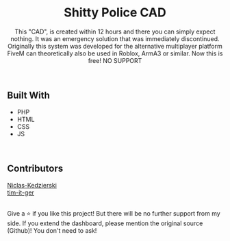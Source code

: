 <h1 align="center">Shitty Police CAD</h1>
<p align="center">This "CAD", is created within 12 hours and there you can simply expect nothing. It was an emergency solution that was immediately discontinued. Originally this system was developed for the alternative multiplayer platform FiveM can theoretically also be used in Roblox, ArmA3 or similar. Now this is free! NO SUPPORT</p>
  
<br />

## Built With
- PHP
- HTML
- CSS
- JS

<br />

## Contributors
[Niclas-Kedzierski](https://github.com/Niclas-Kedzierski)
<br />
[tim-it-ger](https://github.com/tim-it-ger)

<br />
Give a ⭐️ if you like this project!
But there will be no further support from my side. If you extend the dashboard, please mention the original source (Github)! You don't need to ask!
